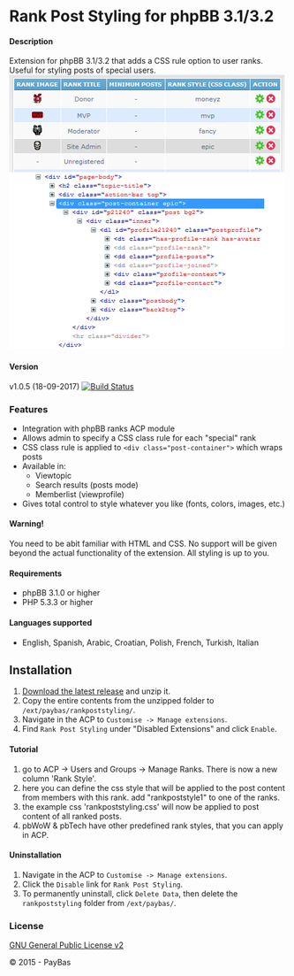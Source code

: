 Rank Post Styling for phpBB 3.1/3.2
===================================

#### Description
Extension for phpBB 3.1/3.2 that adds a CSS rule option to user ranks. Useful for styling posts of special users.
![Screenshot](screenshot.png)

#### Version
v1.0.5 (18-09-2017)
[![Build Status](https://api.travis-ci.org/Sajaki/rankpoststyling.svg)](https://travis-ci.org/Sajaki/rankpoststyling)

### Features
- Integration with phpBB ranks ACP module
- Allows admin to specify a CSS class rule for each "special" rank
- CSS class rule is applied to `<div class="post-container">` which wraps posts
- Available in:
  - Viewtopic
  - Search results (posts mode)
  - Memberlist (viewprofile)
- Gives total control to style whatever you like (fonts, colors, images, etc.)  

#### Warning!
You need to be abit familiar with HTML and CSS. 
No support will be given beyond the actual functionality of the extension. All styling is up to you.

#### Requirements
- phpBB 3.1.0 or higher
- PHP 5.3.3 or higher

#### Languages supported
- English, Spanish, Arabic, Croatian, Polish, French, Turkish, Italian

## Installation
1. [Download the latest release](http://www.avathar.be/bbdkp/app.php/dl_ext/?cat=2) and unzip it.
2. Copy the entire contents from the unzipped folder to `/ext/paybas/rankpoststyling/`.
3. Navigate in the ACP to `Customise -> Manage extensions`.
4. Find `Rank Post Styling` under "Disabled Extensions" and click `Enable`.

#### Tutorial
1. go to ACP -> Users and Groups -> Manage Ranks. There is now a new column 'Rank Style'. 
2. here you can define the css style that will be applied to the post content from members with this rank. add "rankpoststyle1" to one of the ranks.
3. the example css 'rankpoststyling.css' will now be applied to post content of all ranked posts. 
4. pbWoW & pbTech have other predefined rank styles, that you can apply in ACP. 

#### Uninstallation
1. Navigate in the ACP to `Customise -> Manage extensions`.
2. Click the `Disable` link for `Rank Post Styling`.
3. To permanently uninstall, click `Delete Data`, then delete the `rankpoststyling` folder from `/ext/paybas/`.

### License
[GNU General Public License v2](http://opensource.org/licenses/GPL-2.0)

© 2015 - PayBas
